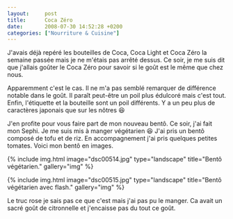 ```yaml
---
layout:     post
title:      Coca Zéro
date:       2008-07-30 14:52:28 +0200
categories: ["Nourriture & Cuisine"]
---
```


J'avais déjà repéré les bouteilles de Coca, Coca Light et Coca Zéro la semaine passée mais je ne m'étais pas arrêté
dessus. Ce soir, je me suis dit que j'allais goûter le Coca Zéro pour savoir si le goût est le même que chez nous.

<!--more-->

Apparemment c'est le cas. Il ne m'a pas semblé remarquer de différence notable dans le goût. Il paraît peut-être un
poil plus édulcoré mais c'est tout. Enfin, l'étiquette et la bouteille sont un poil différents. Y a un peu plus de
caractères japonais que sur les nôtres :laughing:

J'en profite pour vous faire part de mon nouveau bentô. Ce soir, j'ai fait mon Sephi. Je me suis mis à manger
végétarien :laughing: J'ai pris un bentô composé de tofu et de riz. En accompagnement j'ai pris quelques petites tomates.
Voici mon bentô en images.

<!-- /assets/images/2008-07-30-coca-zero/dsc00514.jpg -->
{% include img.html
    image="dsc00514.jpg"
    type="landscape"
    title="Bentô végétarien."
    gallery="img"
%}

<!-- /assets/images/2008-07-30-coca-zero/dsc00515.jpg -->
{% include img.html
    image="dsc00515.jpg"
    type="landscape"
    title="Bentô végétarien avec flash."
    gallery="img"
%}

Le truc rose je sais pas ce que c'est mais j'ai pas pu le manger. Ca avait un sacré goût de citronnelle et
j'encaisse pas du tout ce goût.